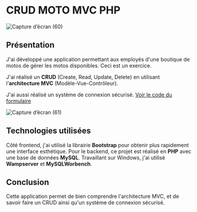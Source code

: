  # CRUD MOTO MVC PHP

![Capture d’écran (60)](https://github.com/alicemimouni/crud-moto-mvc/assets/82211729/cb0c2865-8bdf-4b1b-9b4b-20cabdbd7950)

## Présentation

J'ai développé une application permettant aux employés d'une boutique de motos de gérer les motos disponibles. Ceci est un exercice.

J'ai réalisé un **CRUD** (Create, Read, Update, Delete) en utilisant l'**architecture MVC** (Modèle-Vue-Contrôleur). 

J'ai aussi réalisé un système de connexion sécurisé. [Voir le code du formulaire](vue/security/login.php)

![Capture d’écran (61)](https://github.com/alicemimouni/crud-moto-mvc/assets/82211729/1b010774-a3e8-43df-9356-bb4b6435cbc4)

## Technologies utilisées

Côté frontend, j'ai utilisé la librairie **Bootstrap** pour obtenir plus rapidement une interface esthétique.
Pour le backend, ce projet est réalisé en **PHP** avec une base de données **MySQL**.
Travaillant sur Windows, j'ai utilisé **Wampserver** et **MySQLWorbench**. 

## Conclusion

Cette application permet de bien comprendre l'architecture MVC, et de savoir faire un CRUD ainsi qu'un système de connexion sécurisé.



